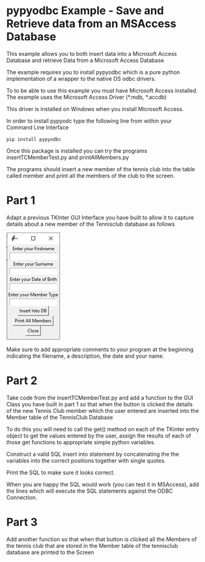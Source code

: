 # pypyodbc Example - Save and Retrieve data from an MSAccess Database

This example allows you to both insert data into a Microsoft Access Database and retrieve Data from a Microsoft Access Database

The example requires you to install pypyodbc which is a pure python implementation of a wrapper to the native OS odbc drivers.

To to be able to use this example you must have Microsoft Access installed. The example uses the Microsoft Access Driver (*.mdb, *.accdb) 

This driver is installed on Windows when you install Microsoft Access.

In order to install pypyodc type the following line from within your Command Line Interface

```
pip install pypyodbc
```

Once this package is installed you can try the programs insertTCMemberTest.py and printAllMembers.py

The programs should insert a new member of the tennis club into the table called member and print all the members of the club to the screen.

# Part 1

Adapt a previous TKInter GUI Interface you have built to allow it to capture details about a new member of the Tennisclub database as follows

![alt text](TennisGUI.png)

Make sure to add appropriate comments to your program at the beginning indicating the filename, a description, the date and your name.

# Part 2

Take code from the insertTCMemberTest.py and add a function to the GUI Class you have built in part 1 so that when the button is clicked the details of the new Tennis Club member which the user entered are inserted into the Member table of the TennisClub Database

To do this you will need to call the get() method on each of the TKinter entry object to get the values entered by the user, assign the results of each of those get functions to appropriate simple python variables.

Construct a valid SQL insert into statement by concatenating the the variables into the correct positions together with single quotes.

Print the SQL to make sure it looks correct.

When you are happy the SQL would work (you can test it in MSAccess), add the lines which will execute the SQL statements against the ODBC Connection.


# Part 3

Add another function so that when that button is clicked all the Members of the tennis club that are stored in the Member table of the tennisclub database are printed to the Screen


